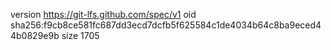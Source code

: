 version https://git-lfs.github.com/spec/v1
oid sha256:f9cb8ce581fc687dd3ecd7dcfb5f625584c1de4034b64c8ba9eced44b0829e9b
size 1705
